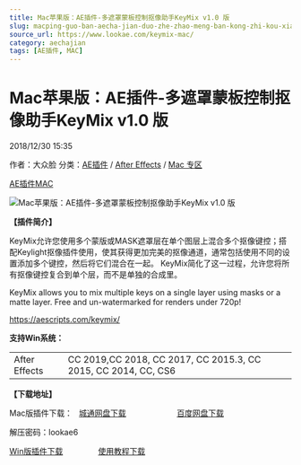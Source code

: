 ```yaml
---
title: Mac苹果版：AE插件-多遮罩蒙板控制抠像助手KeyMix v1.0 版
slug: macping-guo-ban-aecha-jian-duo-zhe-zhao-meng-ban-kong-zhi-kou-xiang-zhu-shou-keymix-v1-0-ban
source_url: https://www.lookae.com/keymix-mac/
category: aechajian
tags: [AE插件, MAC]
---
```

# Mac苹果版：AE插件-多遮罩蒙板控制抠像助手KeyMix v1.0 版

2018/12/30 15:35

作者：大众脸
分类：[AE插件](https://www.lookae.com/after-effects/aechajian/) / [After Effects](https://www.lookae.com/after-effects/) / [Mac 专区](https://www.lookae.com/mac-osx/)

[AE插件](https://www.lookae.com/tag/ae%e6%8f%92%e4%bb%b6/)[MAC](https://www.lookae.com/tag/mac/)

![Mac苹果版：AE插件-多遮罩蒙板控制抠像助手KeyMix v1.0 版](https://www.lookae.com/wp-content/uploads/2018/12/KeyMix.jpg "Mac苹果版：AE插件-多遮罩蒙板控制抠像助手KeyMix v1.0 版-LookAE.com")

**【插件简介】**

KeyMix允许您使用多个蒙版或MASK遮罩层在单个图层上混合多个抠像键控；搭配Keylight抠像插件使用，使其获得更加完美的抠像通道，通常包括使用不同的设置添加多个键控，然后将它们混合在一起。 KeyMix简化了这一过程，允许您将所有抠像键控复合到单个层，而不是单独的合成里。

KeyMix allows you to mix multiple keys on a single layer using masks or a matte layer. Free and un-watermarked for renders under 720p!

https://aescripts.com/keymix/

**支持Win系统：**

|  |  |
| --- | --- |
| After Effects | CC 2019,CC 2018, CC 2017, CC 2015.3, CC 2015, CC 2014, CC, CS6 |

**【下载地址】**

Mac版插件下载：   [城通网盘下载](https://lookae.ctfile.com/fs/680462-328105780)                       [百度网盘下载](https://pan.baidu.com/s/1tsc2ggS8J_mwI337dAURPA)

解压密码：lookae6

[Win版插件下载](https://pan.baidu.com/s/1fFtaSJmpYC8IE_f_1003rg)                [使用教程下载](https://lookae.ctfile.com/fs/680462-327640396)
